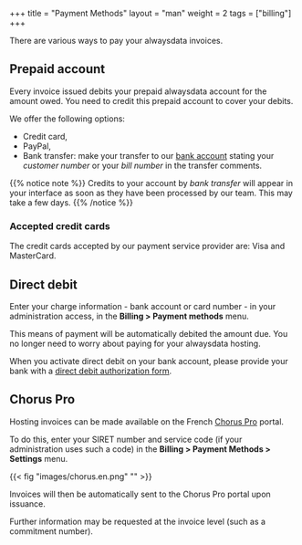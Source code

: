 +++
title = "Payment Methods"
layout = "man"
weight = 2
tags = ["billing"]
+++

There are various ways to pay your alwaysdata invoices.

## Prepaid account

Every invoice issued debits your prepaid alwaysdata account for the amount owed. You need to credit this prepaid account to cover your debits.

We offer the following options:

- Credit card,
- PayPal,
- Bank transfer: make your transfer to our [bank account](https://share.alwaysdata.com/IBAN.pdf) stating your *customer number* or your *bill number* in the transfer comments.

{{% notice note %}}
Credits to your account by *bank transfer* will appear in your interface as soon as they have been processed by our team. This may take a few days.
{{% /notice %}}

### Accepted credit cards

The credit cards accepted by our payment service provider are: Visa and MasterCard.

## Direct debit

Enter your charge information - bank account or card number - in your administration access, in the **Billing > Payment methods** menu.

This means of payment will be automatically debited the amount due. You no longer need to worry about paying for your alwaysdata hosting.

When you activate direct debit on your bank account, please provide your bank with a [direct debit authorization form](http://static.alwaysdata.com/docs/Prelevement.png).

## Chorus Pro

Hosting invoices can be made available on the French [Chorus Pro](https://portail.chorus-pro.gouv.fr/) portal.

To do this, enter your SIRET number and service code (if your administration uses such a code) in the **Billing > Payment Methods > Settings** menu.

{{< fig "images/chorus.en.png" "" >}}

Invoices will then be automatically sent to the Chorus Pro portal upon issuance.

Further information may be requested at the invoice level (such as a commitment number).
